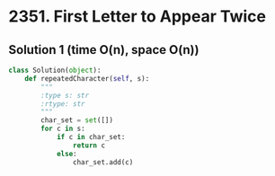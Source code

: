 # 2351. First Letter to Appear Twice

## Solution 1 (time O(n), space O(n))

```python
class Solution(object):
    def repeatedCharacter(self, s):
        """
        :type s: str
        :rtype: str
        """
        char_set = set([])
        for c in s:
            if c in char_set:
                return c
            else:
                char_set.add(c)
```
